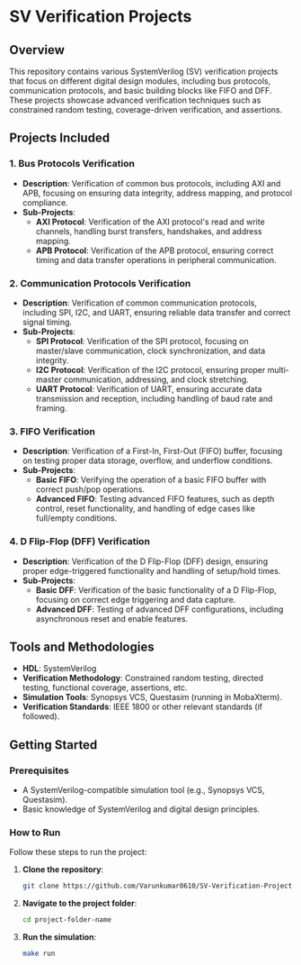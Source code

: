 # SV Verification Projects

## Overview
This repository contains various SystemVerilog (SV) verification projects that focus on different digital design modules, including bus protocols, communication protocols, and basic building blocks like FIFO and DFF. These projects showcase advanced verification techniques such as constrained random testing, coverage-driven verification, and assertions.

## Projects Included

### 1. **Bus Protocols Verification**
   - **Description**: Verification of common bus protocols, including AXI and APB, focusing on ensuring data integrity, address mapping, and protocol compliance.
   - **Sub-Projects**:
     - **AXI Protocol**: Verification of the AXI protocol's read and write channels, handling burst transfers, handshakes, and address mapping.
     - **APB Protocol**: Verification of the APB protocol, ensuring correct timing and data transfer operations in peripheral communication.

### 2. **Communication Protocols Verification**
   - **Description**: Verification of common communication protocols, including SPI, I2C, and UART, ensuring reliable data transfer and correct signal timing.
   - **Sub-Projects**:
     - **SPI Protocol**: Verification of the SPI protocol, focusing on master/slave communication, clock synchronization, and data integrity.
     - **I2C Protocol**: Verification of the I2C protocol, ensuring proper multi-master communication, addressing, and clock stretching.
     - **UART Protocol**: Verification of UART, ensuring accurate data transmission and reception, including handling of baud rate and framing.

### 3. **FIFO Verification**
   - **Description**: Verification of a First-In, First-Out (FIFO) buffer, focusing on testing proper data storage, overflow, and underflow conditions.
   - **Sub-Projects**:
     - **Basic FIFO**: Verifying the operation of a basic FIFO buffer with correct push/pop operations.
     - **Advanced FIFO**: Testing advanced FIFO features, such as depth control, reset functionality, and handling of edge cases like full/empty conditions.

### 4. **D Flip-Flop (DFF) Verification**
   - **Description**: Verification of the D Flip-Flop (DFF) design, ensuring proper edge-triggered functionality and handling of setup/hold times.
   - **Sub-Projects**:
     - **Basic DFF**: Verification of the basic functionality of a D Flip-Flop, focusing on correct edge triggering and data capture.
     - **Advanced DFF**: Testing of advanced DFF configurations, including asynchronous reset and enable features.

## Tools and Methodologies
- **HDL**: SystemVerilog
- **Verification Methodology**: Constrained random testing, directed testing, functional coverage, assertions, etc.
- **Simulation Tools**: Synopsys VCS, Questasim (running in MobaXterm).
- **Verification Standards**: IEEE 1800 or other relevant standards (if followed).

## Getting Started
### Prerequisites
- A SystemVerilog-compatible simulation tool (e.g., Synopsys VCS, Questasim).
- Basic knowledge of SystemVerilog and digital design principles.

### How to Run
Follow these steps to run the project:

1. **Clone the repository**:
   ```bash
   git clone https://github.com/Varunkumar0610/SV-Verification-Projects.git
   
2. **Navigate to the project folder**:
   ```bash
   cd project-folder-name
   
3. **Run the simulation**:
   ```bash
   make run 
